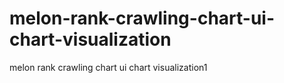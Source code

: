 # melon-rank-crawling-chart-ui-chart-visualization
melon rank crawling chart ui chart visualization1
